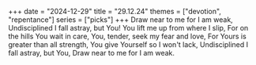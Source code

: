 +++
date = "2024-12-29"
title = "29.12.24"
themes = ["devotion", "repentance"]
series = ["picks"]
+++
Draw near to me for I am weak,
Undisciplined I fall astray, but You!
You lift me up from where I slip,
For on the hills You wait in care,
You, tender, seek my fear and love,
For Yours is greater than all strength,
You give Yourself so I won't lack,
Undisciplined I fall astray, but You,
Draw near to me for I am weak.
